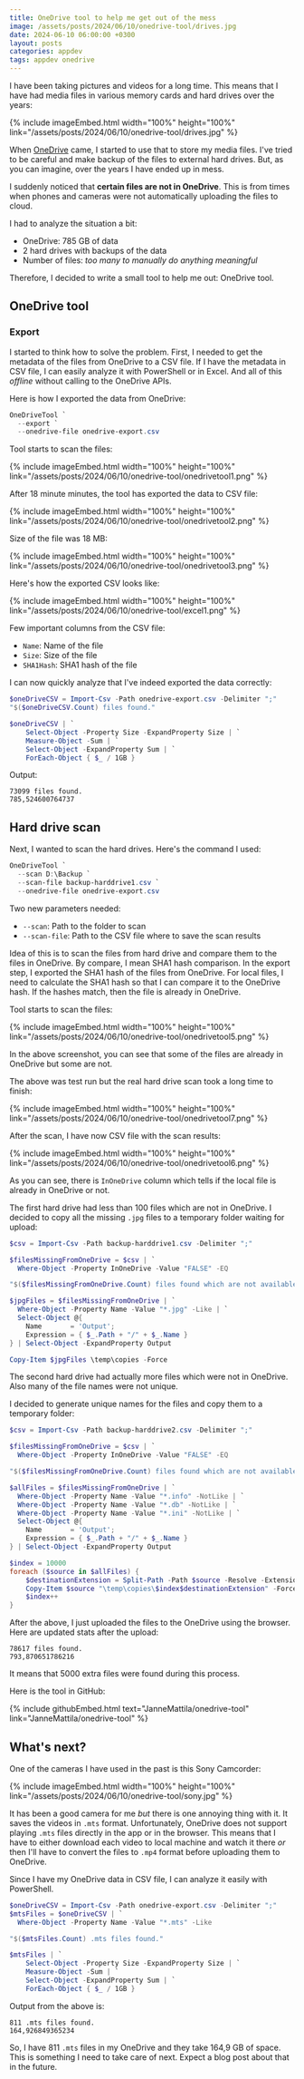 ```yaml
---
title: OneDrive tool to help me get out of the mess
image: /assets/posts/2024/06/10/onedrive-tool/drives.jpg
date: 2024-06-10 06:00:00 +0300
layout: posts
categories: appdev
tags: appdev onedrive
---
```


I have been taking pictures and videos for a long time.
This means that I have had media files in various memory cards and hard drives over the years:

{% include imageEmbed.html width="100%" height="100%" link="/assets/posts/2024/06/10/onedrive-tool/drives.jpg" %}

When
[OneDrive](https://www.microsoft.com/en-us/microsoft-365/onedrive/online-cloud-storage)
came, I started to use that to store my media files.
I've tried to be careful and make backup of the files to external hard drives.
But, as you can imagine, over the years I have ended up in mess.

I suddenly noticed that **certain files are not in OneDrive**.
This is from times when phones and cameras were not automatically uploading the files to cloud.

I had to analyze the situation a bit:

- OneDrive: 785 GB of data
- 2 hard drives with backups of the data
- Number of files: _too many to manually do anything meaningful_

Therefore, I decided to write a small tool to help me out: OneDrive tool.

## OneDrive tool

### Export

I started to think how to solve the problem.
First, I needed to get the metadata of the files from OneDrive to a CSV file.
If I have the metadata in CSV file,
I can easily analyze it with PowerShell or in Excel.
And all of this _offline_ without calling to the OneDrive APIs.

Here is how I exported the data from OneDrive:

```powershell
OneDriveTool `
  --export `
  --onedrive-file onedrive-export.csv
```

Tool starts to scan the files:

{% include imageEmbed.html width="100%" height="100%" link="/assets/posts/2024/06/10/onedrive-tool/onedrivetool1.png" %}

After 18 minute minutes, the tool has exported the data to CSV file:

{% include imageEmbed.html width="100%" height="100%" link="/assets/posts/2024/06/10/onedrive-tool/onedrivetool2.png" %}

Size of the file was 18 MB:

{% include imageEmbed.html width="100%" height="100%" link="/assets/posts/2024/06/10/onedrive-tool/onedrivetool3.png" %}

Here's how the exported CSV looks like:

{% include imageEmbed.html width="100%" height="100%" link="/assets/posts/2024/06/10/onedrive-tool/excel1.png" %}

Few important columns from the CSV file:

- `Name`: Name of the file
- `Size`: Size of the file
- `SHA1Hash`: SHA1 hash of the file

I can now quickly analyze that I've indeed exported the data correctly:

```powershell
$oneDriveCSV = Import-Csv -Path onedrive-export.csv -Delimiter ";"
"$($oneDriveCSV.Count) files found."

$oneDriveCSV | `
    Select-Object -Property Size -ExpandProperty Size | `
    Measure-Object -Sum | `
    Select-Object -ExpandProperty Sum | `
    ForEach-Object { $_ / 1GB }
```

Output:

```
73099 files found.
785,524600764737
```

## Hard drive scan

Next, I wanted to scan the hard drives.
Here's the command I used:

```powershell
OneDriveTool `
  --scan D:\Backup `
  --scan-file backup-harddrive1.csv `
  --onedrive-file onedrive-export.csv
```

Two new parameters needed:

- `--scan`: Path to the folder to scan
- `--scan-file`: Path to the CSV file where to save the scan results

Idea of this is to scan the files from hard drive and compare them to the files in OneDrive.
By compare, I mean SHA1 hash comparison. In the export step, I exported the SHA1 hash of the files
from OneDrive.
For local files, I need to calculate the SHA1 hash so that I can compare it to the OneDrive hash.
If the hashes match, then the file is already in OneDrive.

Tool starts to scan the files:

{% include imageEmbed.html width="100%" height="100%" link="/assets/posts/2024/06/10/onedrive-tool/onedrivetool5.png" %}

In the above screenshot, you can see that some of the files are already in OneDrive but some are not.

The above was test run but the real hard drive scan took a long time to finish:

{% include imageEmbed.html width="100%" height="100%" link="/assets/posts/2024/06/10/onedrive-tool/onedrivetool7.png" %}

After the scan, I have now CSV file with the scan results:

{% include imageEmbed.html width="100%" height="100%" link="/assets/posts/2024/06/10/onedrive-tool/onedrivetool6.png" %}

As you can see, there is `InOneDrive` column which tells if the local file is already in OneDrive or not.

The first hard drive had less than 100 files which are not in OneDrive.
I decided to copy all the missing `.jpg` files to a temporary folder waiting for upload:

```powershell
$csv = Import-Csv -Path backup-harddrive1.csv -Delimiter ";"

$filesMissingFromOneDrive = $csv | `
  Where-Object -Property InOneDrive -Value "FALSE" -EQ

"$($filesMissingFromOneDrive.Count) files found which are not available in OneDrive"

$jpgFiles = $filesMissingFromOneDrive | `
  Where-Object -Property Name -Value "*.jpg" -Like | `
  Select-Object @{
    Name       = 'Output';
    Expression = { $_.Path + "/" + $_.Name }
} | Select-Object -ExpandProperty Output

Copy-Item $jpgFiles \temp\copies -Force
```

The second hard drive had actually more files which were not in OneDrive.
Also many of the file names were not unique.

I decided to generate unique names for the files and copy them to a temporary folder:

```powershell
$csv = Import-Csv -Path backup-harddrive2.csv -Delimiter ";"

$filesMissingFromOneDrive = $csv | `
  Where-Object -Property InOneDrive -Value "FALSE" -EQ

"$($filesMissingFromOneDrive.Count) files found which are not available in OneDrive"

$allFiles = $filesMissingFromOneDrive | `
  Where-Object -Property Name -Value "*.info" -NotLike | `
  Where-Object -Property Name -Value "*.db" -NotLike | `
  Where-Object -Property Name -Value "*.ini" -NotLike | `
  Select-Object @{
    Name       = 'Output';
    Expression = { $_.Path + "/" + $_.Name }
} | Select-Object -ExpandProperty Output

$index = 10000
foreach ($source in $allFiles) {
    $destinationExtension = Split-Path -Path $source -Resolve -Extension
    Copy-Item $source "\temp\copies\$index$destinationExtension" -Force
    $index++
}
```

After the above, I just uploaded the files to the OneDrive using the browser.
Here are updated stats after the upload:

```
78617 files found.
793,870651786216
```

It means that 5000 extra files were found during this process.

Here is the tool in GitHub:

{% include githubEmbed.html text="JanneMattila/onedrive-tool" link="JanneMattila/onedrive-tool" %}

## What's next?

One of the cameras I have used in the past is this Sony Camcorder:

{% include imageEmbed.html width="100%" height="100%" link="/assets/posts/2024/06/10/onedrive-tool/sony.jpg" %}

It has been a good camera for me _but_ there is one annoying thing with it.
It saves the videos in `.mts` format. Unfortunately, OneDrive does not support playing `.mts` files
directly in the app or in the browser. This means that I have to either download
each video to local machine and watch it there _or_
then I'll have to convert the files to `.mp4` format before uploading them to OneDrive.

Since I have my OneDrive data in CSV file, I can analyze it easily with PowerShell.

```powershell
$oneDriveCSV = Import-Csv -Path onedrive-export.csv -Delimiter ";"
$mtsFiles = $oneDriveCSV | `
  Where-Object -Property Name -Value "*.mts" -Like

"$($mtsFiles.Count) .mts files found."

$mtsFiles | `
    Select-Object -Property Size -ExpandProperty Size | `
    Measure-Object -Sum | `
    Select-Object -ExpandProperty Sum | `
    ForEach-Object { $_ / 1GB }
```

Output from the above is:

```
811 .mts files found.
164,926849365234
```

So, I have 811 `.mts` files in my OneDrive and they take 164,9 GB of space.
This is something I need to take care of next. Expect a blog post about that in the future.

